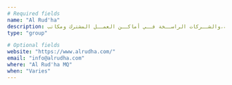 ```yaml
---
# Required fields
name: "Al Rud'ha"
description: يعمــل مجتمع الردهــة علــى خلــق تجربــة رائعــة للأفــراد، وافــراد المســتقلين، والشــركات الناشــئة، والشــركات الصغيــرة والمتوســطة،والشــركات الراســخة فــي أماكــن العمــل المشترك ومكاتب
type: "group"

# Optional fields
website: "https://www.alrudha.com/"
email: "info@alrudha.com"
where: "Al Rud'ha MQ"
when: "Varies"
---
```

